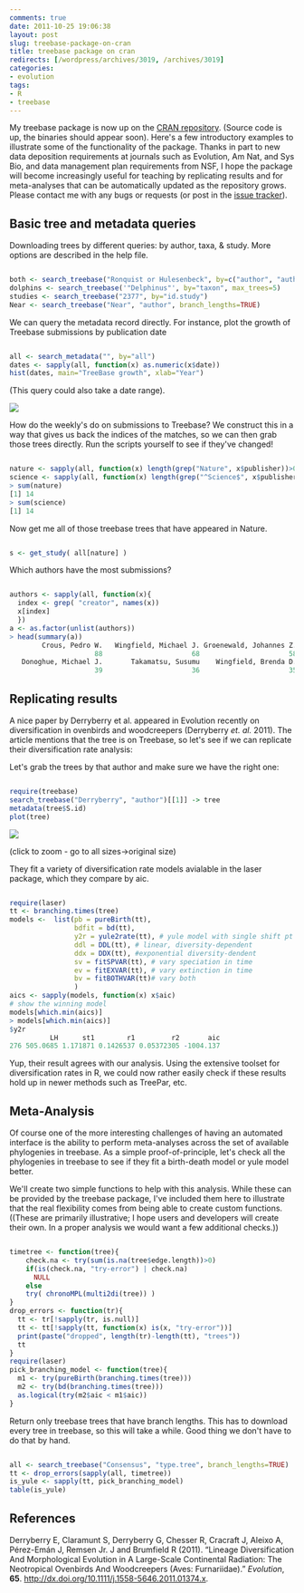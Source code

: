 ```yaml
---
comments: true
date: 2011-10-25 19:06:38
layout: post
slug: treebase-package-on-cran
title: treebase package on cran
redirects: [/wordpress/archives/3019, /archives/3019]
categories:
- evolution
tags:
- R
- treebase
---
```


My treebase package is now up on the [CRAN repository](http://cran.r-project.org/web/packages/treebase/). (Source code is up, the binaries should appear soon). Here's a few introductory examples to illustrate some of the functionality of the package. Thanks in part to new data deposition requirements at journals such as Evolution, Am Nat, and Sys Bio, and data management plan requirements from NSF, I hope the package will become increasingly useful for teaching by replicating results and for meta-analyses that can be automatically updated as the repository grows. Please contact me with any bugs or requests (or post in the [issue tracker](https://github.com/cboettig/treeBASE/issues?sort=created&direction=desc&state=open)).


## Basic tree and metadata queries


Downloading trees by different queries: by author, taxa, & study. More options are described in the help file.


```R

both <- search_treebase("Ronquist or Hulesenbeck", by=c("author", "author"))
dolphins <- search_treebase('"Delphinus"', by="taxon", max_trees=5)
studies <- search_treebase("2377", by="id.study")
Near <- search_treebase("Near", "author", branch_lengths=TRUE)

```


We can query the metadata record directly. For instance, plot the growth of Treebase submissions by publication date


```R

all <- search_metadata("", by="all")
dates <- sapply(all, function(x) as.numeric(x$date))
hist(dates, main="TreeBase growth", xlab="Year")

```


(This query could also take a date range).

![]( http://farm7.staticflickr.com/6221/6280258573_0c01c06c91_o.png )


How do the weekly's do on submissions to Treebase? We construct this in a way that gives us back the indices of the matches, so we can then grab those trees directly. Run the scripts yourself to see if they've changed!


```R

nature <- sapply(all, function(x) length(grep("Nature", x$publisher))>0)
science <- sapply(all, function(x) length(grep("^Science$", x$publisher))>0)
> sum(nature)
[1] 14
> sum(science)
[1] 14

```


Now get me all of those treebase trees that have appeared in Nature.


```R

s <- get_study( all[nature] )

```


Which authors have the most submissions?


```R

authors <- sapply(all, function(x){
  index <- grep( "creator", names(x))
  x[index]
  })
a <- as.factor(unlist(authors))
> head(summary(a))
        Crous, Pedro W.   Wingfield, Michael J. Groenewald, Johannes Z.
                     88                      68                      58
   Donoghue, Michael J.       Takamatsu, Susumu    Wingfield, Brenda D.
                     39                      36                      35

```



## Replicating results


A nice paper by Derryberry et al. appeared in Evolution recently on diversification in ovenbirds and woodcreepers (Derryberry _et. al._ 2011). The article mentions that the tree is on Treebase, so let's see if we can replicate their diversification rate analysis:

Let's grab the trees by that author and make sure we have the right one:


```R

require(treebase)
search_treebase("Derryberry", "author")[[1]] -> tree
metadata(tree$S.id)
plot(tree)

```


![]( http://farm7.staticflickr.com/6117/6280770968_483816528a_o.png )


(click to zoom - go to all sizes->original size)

They fit a variety of diversification rate models avialable in the laser package, which they compare by aic.


```R

require(laser)
tt <- branching.times(tree)
models <-  list(pb = pureBirth(tt),
                bdfit = bd(tt),
                y2r = yule2rate(tt), # yule model with single shift pt
                ddl = DDL(tt), # linear, diversity-dependent
                ddx = DDX(tt), #exponential diversity-dendent
                sv = fitSPVAR(tt), # vary speciation in time
                ev = fitEXVAR(tt), # vary extinction in time
                bv = fitBOTHVAR(tt)# vary both
                )
aics <- sapply(models, function(x) x$aic)
# show the winning model
models[which.min(aics)]
> models[which.min(aics)]
$y2r
          LH      st1        r1         r2       aic
276 505.0685 1.171871 0.1426537 0.05372305 -1004.137

```


Yup, their result agrees with our analysis. Using the extensive toolset for diversification rates in R, we could now rather easily check if these results hold up in newer methods such as TreePar, etc.


## Meta-Analysis


Of course one of the more interesting challenges of having an automated interface is the ability to perform meta-analyses across the set of available phylogenies in treebase. As a simple proof-of-principle, let's check all the phylogenies in treebase to see if they fit a birth-death model or yule model better.

We'll create two simple functions to help with this analysis. While these can be provided by the treebase package, I've included them here to illustrate that the real flexibility comes from being able to create custom functions. ((These are primarily illustrative; I hope users and developers will create their own. In a proper analysis we would want a few additional checks.))


```R

timetree <- function(tree){
    check.na <- try(sum(is.na(tree$edge.length))>0)
    if(is(check.na, "try-error") | check.na)
      NULL
    else
    try( chronoMPL(multi2di(tree)) )
}
drop_errors <- function(tr){
  tt <- tr[!sapply(tr, is.null)]
  tt <- tt[!sapply(tt, function(x) is(x, "try-error"))]
  print(paste("dropped", length(tr)-length(tt), "trees"))
  tt
}
require(laser)
pick_branching_model <- function(tree){
  m1 <- try(pureBirth(branching.times(tree)))
  m2 <- try(bd(branching.times(tree)))
  as.logical(try(m2$aic < m1$aic))
}

```


Return only treebase trees that have branch lengths. This has to download every tree in treebase, so this will take a while. Good thing we don't have to do that by hand.


```R

all <- search_treebase("Consensus", "type.tree", branch_lengths=TRUE)
tt <- drop_errors(sapply(all, timetree))
is_yule <- sapply(tt, pick_branching_model)
table(is_yule)

```

## References

<p>Derryberry E, Claramunt S, Derryberry G, Chesser R, Cracraft J, Aleixo A, Pérez-Emán J, Remsen Jr. J and Brumfield R (2011).
&ldquo;Lineage Diversification And Morphological Evolution in A Large-Scale Continental Radiation: The Neotropical Ovenbirds And Woodcreepers (Aves: Furnariidae).&rdquo;
<EM>Evolution</EM>, <B>65</B>.
<a href="http://dx.doi.org/10.1111/j.1558-5646.2011.01374.x">http://dx.doi.org/10.1111/j.1558-5646.2011.01374.x</a>.
